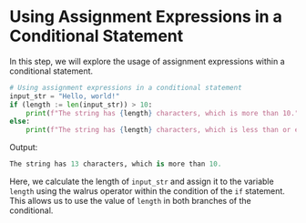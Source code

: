 # Using Assignment Expressions in a Conditional Statement

In this step, we will explore the usage of assignment expressions within a conditional statement.

```python
# Using assignment expressions in a conditional statement
input_str = "Hello, world!"
if (length := len(input_str)) > 10:
    print(f"The string has {length} characters, which is more than 10.")
else:
    print(f"The string has {length} characters, which is less than or equal to 10.")
```

Output:

```python
The string has 13 characters, which is more than 10.
```

Here, we calculate the length of `input_str` and assign it to the variable `length` using the walrus operator within the condition of the `if` statement. This allows us to use the value of `length` in both branches of the conditional.

